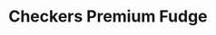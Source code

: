 ---
title: "Checkers Premium Fudge"
url: /township-of-langley/checkers-premium-fudge/
shop: confectionery
---